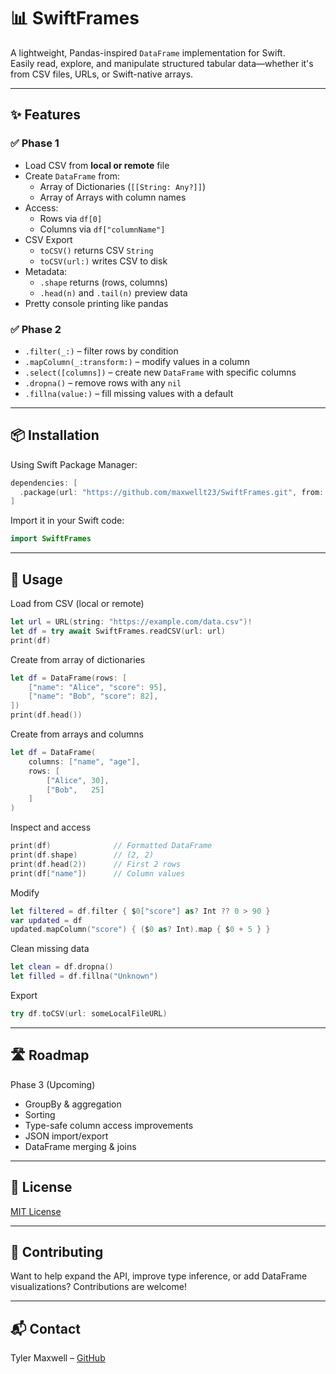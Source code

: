 # 📊 SwiftFrames

A lightweight, Pandas-inspired `DataFrame` implementation for Swift.  
Easily read, explore, and manipulate structured tabular data—whether it's from CSV files, URLs, or Swift-native arrays.

---

## ✨ Features

### ✅ Phase 1
- Load CSV from **local or remote** file
- Create `DataFrame` from:
  - Array of Dictionaries (`[[String: Any?]]`)
  - Array of Arrays with column names
- Access:
  - Rows via `df[0]`
  - Columns via `df["columnName"]`
- CSV Export
  - `toCSV()` returns CSV `String`
  - `toCSV(url:)` writes CSV to disk
- Metadata:
  - `.shape` returns (rows, columns)
  - `.head(n)` and `.tail(n)` preview data
- Pretty console printing like pandas

### ✅ Phase 2
- `.filter(_:)` – filter rows by condition
- `.mapColumn(_:transform:)` – modify values in a column
- `.select([columns])` – create new `DataFrame` with specific columns
- `.dropna()` – remove rows with any `nil`
- `.fillna(value:)` – fill missing values with a default
  
---

## 📦 Installation

Using Swift Package Manager:

```swift
dependencies: [
  .package(url: "https://github.com/maxwellt23/SwiftFrames.git", from: "1.0.0")
]
```

Import it in your Swift code:

```swift
import SwiftFrames
```

---

## 🚀 Usage

Load from CSV (local or remote)

```swift
let url = URL(string: "https://example.com/data.csv")!
let df = try await SwiftFrames.readCSV(url: url)
print(df)
```

Create from array of dictionaries

```swift
let df = DataFrame(rows: [
    ["name": "Alice", "score": 95],
    ["name": "Bob", "score": 82],
])
print(df.head())
```

Create from arrays and columns

```swift
let df = DataFrame(
    columns: ["name", "age"],
    rows: [
        ["Alice", 30],
        ["Bob",   25]
    ]
)
```

Inspect and access

```swift
print(df)              // Formatted DataFrame
print(df.shape)        // (2, 2)
print(df.head(2))      // First 2 rows
print(df["name"])      // Column values
```

Modify

```swift
let filtered = df.filter { $0["score"] as? Int ?? 0 > 90 }
var updated = df
updated.mapColumn("score") { ($0 as? Int).map { $0 + 5 } }
```

Clean missing data

```swift
let clean = df.dropna()
let filled = df.fillna("Unknown")
```

Export

```swift
try df.toCSV(url: someLocalFileURL)
```

---

## 🛣️ Roadmap

Phase 3 (Upcoming)
- GroupBy & aggregation
- Sorting
- Type-safe column access improvements
- JSON import/export
- DataFrame merging & joins
  
---

## 📘 License

<a href="LICENSE.md">MIT License</a>

---

## 👋 Contributing

Want to help expand the API, improve type inference, or add DataFrame visualizations? Contributions are welcome!

---

## 📬 Contact

Tyler Maxwell – <a href="https://github.com/maxwellt23">GitHub</a>
